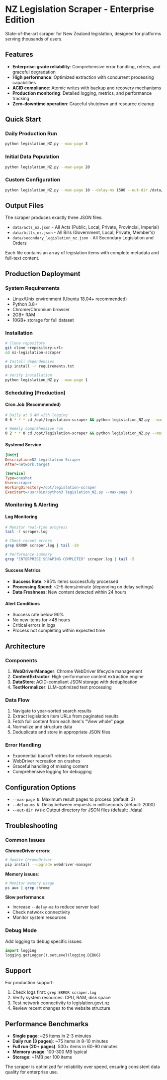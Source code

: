 # NZ Legislation Scraper - Enterprise Edition

State-of-the-art scraper for New Zealand legislation, designed for platforms serving thousands of users.

## Features

- **Enterprise-grade reliability**: Comprehensive error handling, retries, and graceful degradation
- **High performance**: Optimized extraction with concurrent processing capabilities
- **ACID compliance**: Atomic writes with backup and recovery mechanisms
- **Production monitoring**: Detailed logging, metrics, and performance tracking
- **Zero-downtime operation**: Graceful shutdown and resource cleanup

## Quick Start

### Daily Production Run
```bash
python legislation_NZ.py --max-page 3
```

### Initial Data Population
```bash
python legislation_NZ.py --max-page 20
```

### Custom Configuration
```bash
python legislation_NZ.py --max-page 10 --delay-ms 1500 --out-dir /data/legislation
```

## Output Files

The scraper produces exactly three JSON files:

- `data/acts_nz.json` - All Acts (Public, Local, Private, Provincial, Imperial)
- `data/bills_nz.json` - All Bills (Government, Local, Private, Member's)
- `data/secondary_legislation_nz.json` - All Secondary Legislation and Orders

Each file contains an array of legislation items with complete metadata and full-text content.

## Production Deployment

### System Requirements
- Linux/Unix environment (Ubuntu 18.04+ recommended)
- Python 3.8+
- Chrome/Chromium browser
- 2GB+ RAM
- 10GB+ storage for full dataset

### Installation
```bash
# Clone repository
git clone <repository-url>
cd nz-legislation-scraper

# Install dependencies
pip install -r requirements.txt

# Verify installation
python legislation_NZ.py --max-page 1
```

### Scheduling (Production)

#### Cron Job (Recommended)
```bash
# Daily at 6 AM with logging
0 6 * * * cd /opt/legislation-scraper && python legislation_NZ.py --max-page 3 >> /var/log/legislation-scraper.log 2>&1

# Weekly comprehensive run
0 2 * * 0 cd /opt/legislation-scraper && python legislation_NZ.py --max-page 50
```

#### Systemd Service
```ini
[Unit]
Description=NZ Legislation Scraper
After=network.target

[Service]
Type=oneshot
User=scraper
WorkingDirectory=/opt/legislation-scraper
ExecStart=/usr/bin/python3 legislation_NZ.py --max-page 3
```

### Monitoring & Alerting

#### Log Monitoring
```bash
# Monitor real-time progress
tail -f scraper.log

# Check recent errors
grep ERROR scraper.log | tail -20

# Performance summary
grep "ENTERPRISE SCRAPING COMPLETED" scraper.log | tail -5
```

#### Success Metrics
- **Success Rate**: >95% items successfully processed
- **Processing Speed**: ~2-5 items/minute (depending on delay settings)
- **Data Freshness**: New content detected within 24 hours

#### Alert Conditions
- Success rate below 90%
- No new items for >48 hours
- Critical errors in logs
- Process not completing within expected time

## Architecture

### Components
1. **WebDriverManager**: Chrome WebDriver lifecycle management
2. **ContentExtractor**: High-performance content extraction engine
3. **DataStore**: ACID-compliant JSON storage with deduplication
4. **TextNormalizer**: LLM-optimized text processing

### Data Flow
1. Navigate to year-sorted search results
2. Extract legislation item URLs from paginated results
3. Fetch full content from each item's "View whole" page
4. Normalize and structure data
5. Deduplicate and store in appropriate JSON files

### Error Handling
- Exponential backoff retries for network requests
- WebDriver recreation on crashes
- Graceful handling of missing content
- Comprehensive logging for debugging

## Configuration Options

- `--max-page N`: Maximum result pages to process (default: 3)
- `--delay-ms N`: Delay between requests in milliseconds (default: 2000)
- `--out-dir PATH`: Output directory for JSON files (default: ./data)

## Troubleshooting

### Common Issues

**ChromeDriver errors**:
```bash
# Update ChromeDriver
pip install --upgrade webdriver-manager
```

**Memory issues**:
```bash
# Monitor memory usage
ps aux | grep chrome
```

**Slow performance**:
- Increase `--delay-ms` to reduce server load
- Check network connectivity
- Monitor system resources

### Debug Mode
Add logging to debug specific issues:
```python
import logging
logging.getLogger().setLevel(logging.DEBUG)
```

## Support

For production support:
1. Check logs first: `grep ERROR scraper.log`
2. Verify system resources: CPU, RAM, disk space
3. Test network connectivity to legislation.govt.nz
4. Review recent changes to the website structure

## Performance Benchmarks

- **Single page**: ~25 items in 2-3 minutes
- **Daily run (3 pages)**: ~75 items in 8-10 minutes
- **Full run (20+ pages)**: 500+ items in 60-90 minutes
- **Memory usage**: 100-300 MB typical
- **Storage**: ~1MB per 100 items

The scraper is optimized for reliability over speed, ensuring consistent data quality for enterprise use.
